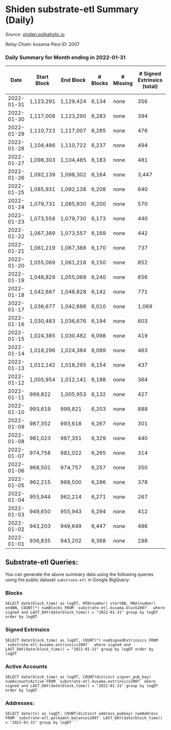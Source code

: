 # Shiden substrate-etl Summary (Daily)

_Source_: [shiden.polkaholic.io](https://shiden.polkaholic.io)

*Relay Chain*: kusama
*Para ID*: 2007



### Daily Summary for Month ending in 2022-01-31


| Date | Start Block | End Block | # Blocks | # Missing | # Signed Extrinsics (total) | # Active Accounts | # Addresses with Balances | # Events | # Transfers | # XCM Transfers In | # XCM Transfers Out |
| ---- | ----------- | --------- | -------- | --------- | --------------------------- | ----------------- | ------------------------- | -------- | ----------- | ------------------ | ------------------- |
| 2022-01-31 | 1,123,291 | 1,129,424 | 6,134 | none | 356 | 177 | 41,991 | 85,218 | 7,650 ($386,587) |   |   |
| 2022-01-30 | 1,117,008 | 1,123,290 | 6,283 | none | 394 | 149 |  | 65,285 | 7,203 ($243,395) |   |   |
| 2022-01-29 | 1,110,723 | 1,117,007 | 6,285 | none | 476 | 209 |  | 92,394 | 7,932 ($401,339) |   |   |
| 2022-01-28 | 1,104,486 | 1,110,722 | 6,237 | none | 494 | 212 |  | 87,642 | 8,088 ($680,165) |   |   |
| 2022-01-27 | 1,098,303 | 1,104,485 | 6,183 | none | 481 | 216 |  | 75,868 | 8,695 ($340,894) |   |   |
| 2022-01-26 | 1,092,139 | 1,098,302 | 6,164 | none | 3,447 | 846 |  | 221,366 | 24,227 ($846,266) |   |   |
| 2022-01-25 | 1,085,931 | 1,092,138 | 6,208 | none | 640 | 273 |  | 69,858 | 7,014 ($1,585,883) |   |   |
| 2022-01-24 | 1,079,731 | 1,085,930 | 6,200 | none | 570 | 231 |  | 87,369 | 7,094 ($12,346,470) |   |   |
| 2022-01-23 | 1,073,558 | 1,079,730 | 6,173 | none | 440 | 207 |  | 73,744 | 6,839 ($374,783) |   |   |
| 2022-01-22 | 1,067,389 | 1,073,557 | 6,169 | none | 442 | 201 |  | 82,469 | 7,109 ($605,172) |   |   |
| 2022-01-21 | 1,061,219 | 1,067,388 | 6,170 | none | 737 | 291 |  | 87,545 | 7,229 ($1,160,956) |   |   |
| 2022-01-20 | 1,055,069 | 1,061,218 | 6,150 | none | 852 | 416 |  | 70,563 | 6,710 ($242,250) |   |   |
| 2022-01-19 | 1,048,829 | 1,055,068 | 6,240 | none | 656 | 294 |  | 60,228 | 6,669 ($556,412) |   |   |
| 2022-01-18 | 1,042,687 | 1,048,828 | 6,142 | none | 771 | 353 |  | 65,609 | 6,827 ($1,551,318) |   |   |
| 2022-01-17 | 1,036,677 | 1,042,686 | 6,010 | none | 1,069 | 450 |  | 106,744 | 7,459 ($1,811,821) |   |   |
| 2022-01-16 | 1,030,483 | 1,036,676 | 6,194 | none | 603 | 300 |  | 62,456 | 6,808 ($472,453) |   |   |
| 2022-01-15 | 1,024,385 | 1,030,482 | 6,098 | none | 419 | 188 |  | 63,099 | 6,676 ($378,561) |   |   |
| 2022-01-14 | 1,018,296 | 1,024,384 | 6,089 | none | 463 | 204 |  | 74,551 | 6,792 ($1,171,113) |   |   |
| 2022-01-13 | 1,012,142 | 1,018,295 | 6,154 | none | 437 | 199 |  | 59,101 | 6,581 ($623,959) |   |   |
| 2022-01-12 | 1,005,954 | 1,012,141 | 6,188 | none | 364 | 217 |  | 66,559 | 6,736 ($395,032) |   |   |
| 2022-01-11 | 999,822 | 1,005,953 | 6,132 | none | 427 | 198 |  | 66,355 | 6,747 ($157,916) |   |   |
| 2022-01-10 | 993,619 | 999,821 | 6,203 | none | 888 | 172 |  | 66,792 | 7,191 ($928,486) |   |   |
| 2022-01-09 | 987,352 | 993,618 | 6,267 | none | 301 | 154 |  | 61,677 | 6,809 ($250,701) |   |   |
| 2022-01-08 | 981,023 | 987,351 | 6,329 | none | 440 | 315 |  | 56,906 | 6,871 ($1,446,670) |   |   |
| 2022-01-07 | 974,758 | 981,022 | 6,265 | none | 314 | 139 |  | 65,190 | 6,804 ($151,473) |   |   |
| 2022-01-06 | 968,501 | 974,757 | 6,257 | none | 350 | 165 |  | 75,188 | 6,867 ($362,840) |   |   |
| 2022-01-05 | 962,215 | 968,500 | 6,286 | none | 378 | 187 |  | 65,063 | 6,770 ($346,210) |   |   |
| 2022-01-04 | 955,944 | 962,214 | 6,271 | none | 267 | 153 |  | 66,725 | 6,685 ($174,519) |   |   |
| 2022-01-03 | 949,650 | 955,943 | 6,294 | none | 412 | 183 |  | 61,315 | 6,815 ($278,927) |   |   |
| 2022-01-02 | 943,203 | 949,649 | 6,447 | none | 486 | 186 |  | 78,173 | 7,331 ($579,017) |   |   |
| 2022-01-01 | 936,835 | 943,202 | 6,368 | none | 298 | 125 |  | 68,756 | 6,927 ($162,058) |   |   |

## Substrate-etl Queries:
You can generate the above summary data using the following queries using the public dataset `substrate-etl` in Google BigQuery:


### Blocks
```
SELECT date(block_time) as logDT, MIN(number) startBN, MAX(number) endBN, COUNT(*) numBlocks FROM `substrate-etl.kusama.block2007`  where signed and LAST_DAY(date(block_time)) = "2022-01-31" group by logDT order by logDT
```


### Signed Extrinsics
```
SELECT date(block_time) as logDT, COUNT(*) numSignedExtrinsics FROM `substrate-etl.kusama.extrinsics2007`  where signed and LAST_DAY(date(block_time)) = "2022-01-31" group by logDT order by logDT
```


### Active Accounts
```
SELECT date(block_time) as logDT, COUNT(distinct signer_pub_key) numAccountsActive FROM `substrate-etl.kusama.extrinsics2007` where signed and LAST_DAY(date(block_time)) = "2022-01-31" group by logDT order by logDT
```


### Addresses:
```
SELECT date(ts) as logDT, COUNT(distinct address_pubkey) numAddress FROM `substrate-etl.polkadot.balances2007` LAST_DAY(date(block_time)) = "2022-01-31" group by logDT```


